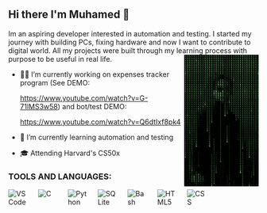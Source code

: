 ## Hi there I'm Muhamed 👋

<p>
    Im an aspiring developer interested in automation and testing. I started my journey with building PCs, fixing hardware and now I want to contribute to digital world.
  All my projects were built through my learning process with purpose to be useful in real life.
    <img align=right width=150 src="assets/matrix-neo.gif"/>
</p>
 
    
- 👨‍💻 I’m currently working on expenses tracker program (See DEMO:

  https://www.youtube.com/watch?v=G-71lMS3w58)  and bot/test DEMO:
  
  https://www.youtube.com/watch?v=Q6dtIxf8pk4
- 🔄 I’m currently learning automation and testing
- 🎓 Attending Harvard's CS50x


### TOOLS AND LANGUAGES:
<div style="display: flex;">
 <img align="left" alt="VSCode" width="40px" style="padding-right:20px;" src="https://cdn.jsdelivr.net/gh/devicons/devicon@latest/icons/vscode/vscode-original-wordmark.svg"/>
 <img align="left" alt="C" width="40px" style="padding-right:20px;" src="https://cdn.jsdelivr.net/gh/devicons/devicon@latest/icons/c/c-original.svg"/>
 <img align="left" alt="Python" width="40px" style="padding-right:20px;" src="https://cdn.jsdelivr.net/gh/devicons/devicon@latest/icons/python/python-plain.svg"/>
 <img align="left" alt="SQLite" width="40px" style="padding-right:20px;" src="https://cdn.jsdelivr.net/gh/devicons/devicon@latest/icons/sqlite/sqlite-original-wordmark.svg"/>
 <img align="left" alt="Bash" width="40px" style="padding-right:20px;" src="https://cdn.jsdelivr.net/gh/devicons/devicon@latest/icons/bash/bash-original.svg"/> 
 <img align="left" alt="HTML5" width="40px" style="padding-right:20px;" src="https://cdn.jsdelivr.net/gh/devicons/devicon@latest/icons/html5/html5-original-wordmark.svg" src="https://cdn.jsdelivr.net/gh/devicons/devicon@latest/icons/css3/css3-original-wordmark.svg"/>
 <img align="left" alt="CSS" width="40px" style="padding-right:20px;"  <img src="https://cdn.jsdelivr.net/gh/devicons/devicon@latest/icons/css3/css3-original-wordmark.svg"/>
</div>
<br/>

